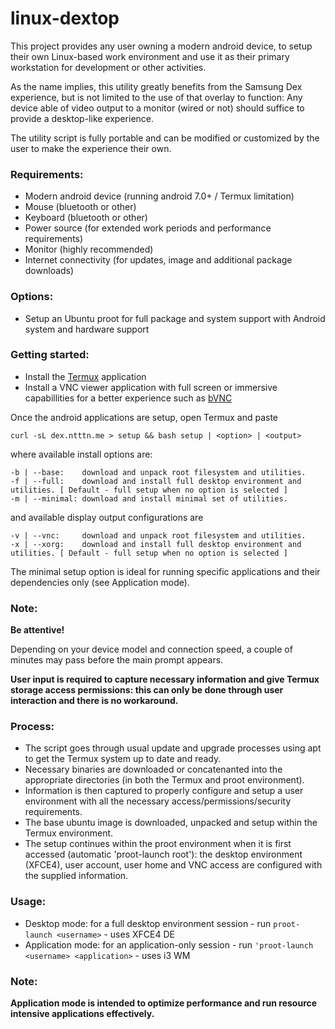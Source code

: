 # linux-dextop

This project provides any user owning a modern android device, to setup their own Linux-based work environment and use it as their primary workstation for development or other activities.

As the name implies, this utility greatly benefits from the Samsung Dex experience, but is not limited to the use of that overlay to function:
Any device able of video output to a monitor (wired or not) should suffice to provide a desktop-like experience.

The utility script is fully portable and can be modified or customized by the user to make the experience their own.

### Requirements:
- Modern android device (running android 7.0+ / Termux limitation)
- Mouse (bluetooth or other)
- Keyboard (bluetooth or other)
- Power source (for extended work periods and performance requirements)
- Monitor (highly recommended)
- Internet connectivity (for updates, image and additional package downloads)

### Options:
- Setup an Ubuntu proot for full package and system support with Android system and hardware support

### Getting started:
- Install the [Termux](https://play.google.com/store/apps/details?id=com.termux "Termux by Fredrik Fornwall") application
- Install a VNC viewer application with full screen or immersive capabillities for a better experience such as [bVNC](https://play.google.com/store/apps/details?id=com.iiordanov.freebVNC "bVNC by Iordan Iordanov")

Once the android applications are setup, open Termux and paste

```
curl -sL dex.ntttn.me > setup && bash setup | <option> | <output>
```

where available install options are:

```
-b | --base:    download and unpack root filesystem and utilities.
-f | --full:    download and install full desktop environment and utilities. [ Default - full setup when no option is selected ] 
-m | --minimal: download and install minimal set of utilities.
```
and available display output configurations are

```
-v | --vnc:     download and unpack root filesystem and utilities.
-x | --xorg:    download and install full desktop environment and utilities. [ Default - full setup when no option is selected ] 
```

The minimal setup option is ideal for running specific applications and their dependencies only (see Application mode).

### Note:
**Be attentive!**

Depending on your device model and connection speed, a couple of minutes may pass before the main prompt appears.

**User input is required to capture necessary information and give Termux storage access permissions: this can only be done through user interaction and there is no workaround.**

### Process:
- The script goes through usual update and upgrade processes using apt to get the Termux system up to date and ready.
- Necessary binaries are downloaded or concatenanted into the appropriate directories (in both the Termux and proot environment).
- Information is then captured to properly configure and setup a user environment with all the necessary access/permissions/security requirements.
- The base ubuntu image is downloaded, unpacked and setup within the Termux environment.
- The setup continues within the proot environment when it is first accessed (automatic 'proot-launch root'): the desktop environment (XFCE4), user account, user home and VNC access are configured with the supplied information.

### Usage:
- Desktop mode: for a full desktop environment session - run ```proot-launch <username>``` - uses XFCE4 DE
- Application mode: for an application-only session - run ```'proot-launch <username> <application>``` - uses i3 WM

### Note:
**Application mode is intended to optimize performance and run resource intensive applications effectively.**
